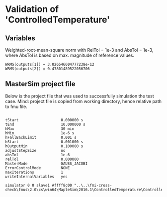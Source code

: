 # Validation of 'ControlledTemperature'

## Variables
Weighted-root-mean-square norm with RelTol = 1e-3 and AbsTol = 1e-3, where
AbsTol is based on max. magnitude of reference values.

```
WRMS(outputs[1]) = 3.026546604777238e-12
WRMS(outputs[2]) = 0.47801489522056706
```

## MasterSim project file

Below is the project file that was used to successfully simulation the test case.
Mind: project file is copied from working directory, hence relative path to fmu file.

```

tStart                   0.000000 s
tEnd                     10.000000 s
hMax                     30 min
hMin                     1e-6 s
hFallBackLimit           0.001 s
hStart                   0.001000 s
hOutputMin               0.100000 s
adjustStepSize           no
absTol                   1e-6
relTol                   0.000000
MasterMode               GAUSS_JACOBI
ErrorControlMode         NONE
maxIterations            1
writeInternalVariables   yes

simulator 0 0 slave1 #ffff8c00 "..\..\fmi-cross-check\fmus\2.0\cs\win64\MapleSim\2016.1\ControlledTemperature\ControlledTemperature.fmu"


```

